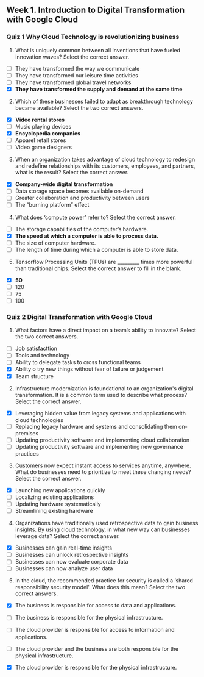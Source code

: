 ## Week 1. Introduction to Digital Transformation with Google Cloud

### Quiz 1 Why Cloud Technology is revolutionizing business

1. What is uniquely common between all inventions that have fueled innovation waves? Select the correct answer.
- [ ] They have transformed the way we communicate
- [ ] They have transformed our leisure time activities
- [ ] They have transformed global travel networks
- [x] **They have transformed the supply and demand at the same time** 

2. Which of these businesses failed to adapt as breakthrough technology became available? Select the two correct answers.
- [x] **Video rental stores** 
- [ ] Music playing devices
- [x]  **Encyclopedia companies** 
- [ ] Apparel retail stores
- [ ] Video game designers

3. When an organization takes advantage of cloud technology to redesign and redefine relationships with its customers, employees, and partners, what is the result? Select the correct answer.
- [x] **Company-wide digital transformation** 
- [ ] Data storage space becomes available on-demand
- [ ] Greater collaboration and productivity between users
- [ ] The “burning platform” effect 

4. What does ‘compute power’ refer to? Select the correct answer.
- [ ] The storage capabilities of the computer’s hardware.
- [x] **The speed at which a computer is able to process data.** 
- [ ] The size of computer hardware.
- [ ] The length of time during which a computer is able to store data.

5. Tensorflow Processing Units (TPUs) are _________ times more powerful than traditional chips. Select the correct answer to fill in the blank.
- [x] **50**
- [ ] 120 
- [ ] 75 
- [ ] 100 

### Quiz 2 Digital Transformation with Google Cloud

1. What factors have a direct impact on a team’s ability to innovate? Select the two correct answers.
- [ ] Job satisfacttion
- [ ] Tools and technology
- [ ] Ability to delegate tasks to cross functional teams
- [x] Ability o try new things without fear of failure or judgement
- [x] Team structure

2. Infrastructure modernization is foundational to an organization's digital transformation. It is a common term used to describe what process? Select the correct answer.
- [x] Leveraging hidden value from legacy systems and applications with cloud technologies
- [ ] Replacing legacy hardware and systems and consolidating them on-premises
- [ ] Updating productivity software and implementing cloud collaboration
- [ ] Updating productivity software and implementing new governance practices

3. Customers now expect instant access to services anytime, anywhere. What do businesses need to prioritize to meet these changing needs? Select the correct answer.
- [x] Launching new applications quickly
- [ ] Localizing existing applications
- [ ] Updating hardware systematically
- [ ] Streamlining existing hardware

4. Organizations have traditionally used retrospective data to gain business insights. By using cloud technology, in what new way can businesses leverage data? Select the correct answer.
- [x] Businesses can gain real-time insights
- [ ] Businesses can unlock retrospective insights
- [ ] Businesses can now evaluate corporate data
- [ ] Businesses can now analyze user data

5. In the cloud, the recommended practice for security is called a ‘shared responsibility security model'. What does this mean? Select the two correct answers.
- [x] The business is responsible for access to data and applications.
- [ ] The business is responsible for the physical infrastructure. 
- [ ] The cloud provider is responsible for access to information and applications.
- [ ] The cloud provider and the business are both responsible for the physical infrastructure.
- [x] The cloud provider is responsible for the physical infrastructure. 







